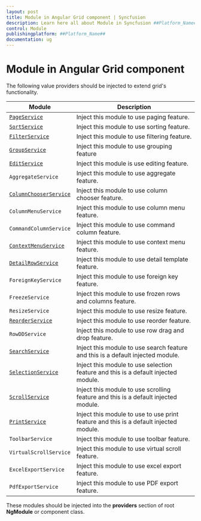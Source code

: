 ```yaml
---
layout: post
title: Module in Angular Grid component | Syncfusion
description: Learn here all about Module in Syncfusion ##Platform_Name## Grid component of Syncfusion Essential JS 2 and more.
control: Module 
publishingplatform: ##Platform_Name##
documentation: ug
---
```


# Module in Angular Grid component

The following value providers should be injected to extend grid's functionality.

| Module | Description |
|------|-------------|
| [`PageService`](../api/grid/page)| Inject this module to use paging feature.|
| [`SortService`](../api/grid/sort)| Inject this module to use sorting feature.|
| [`FilterService`](../api/grid/filter)| Inject this module to use filtering feature.|
| [`GroupService`](../api/grid/group)| Inject this module to use grouping feature|
| [`EditService`](../api/grid/edit)| Inject this module is use editing feature.|
| `AggregateService`| Inject this module to use aggregate feature.|
| [`ColumnChooserService`](../api/grid/columnChooser)| Inject this module to use column chooser feature.|
| `ColumnMenuService`| Inject this module to use column menu feature.|
| `CommandColumnService`| Inject this module to use command column feature.|
| [`ContextMenuService`](../api/grid/contextMenu)| Inject this module to use context menu feature.|
| [`DetailRowService`](../api/grid/detailRow)| Inject this module to use detail template feature.|
| `ForeignKeyService`| Inject this module to use foreign key feature.|
| `FreezeService`| Inject this module to use frozen rows and columns feature.|
| `ResizeService`| Inject this module to use resize feature.|
| [`ReorderService`](../api/grid/reorder)| Inject this module to use reorder feature.|
| `RowDDService`| Inject this module to use row drag and drop feature.|
| [`SearchService`](../api/grid/search)| Inject this module to use search feature and this is a default injected module.|
| [`SelectionService`](../api/grid/selection)| Inject this module to use selection feature and this is a default injected module.|
| [`ScrollService`](../api/grid/scroll)| Inject this module to use scrolling feature and this is a default injected module.|
| [`PrintService`](../api/grid/print)| Inject this module to use to use print feature and this is a default injected module.|
| `ToolbarService`| Inject this module to use toolbar feature.|
| `VirtualScrollService`| Inject this module to use virtual scroll feature.|
| `ExcelExportService`| Inject this module to use excel export feature.|
| `PdfExportService`| Inject this module to use PDF export feature.|

These modules should be injected into the **providers** section of root **NgModule** or component class.
